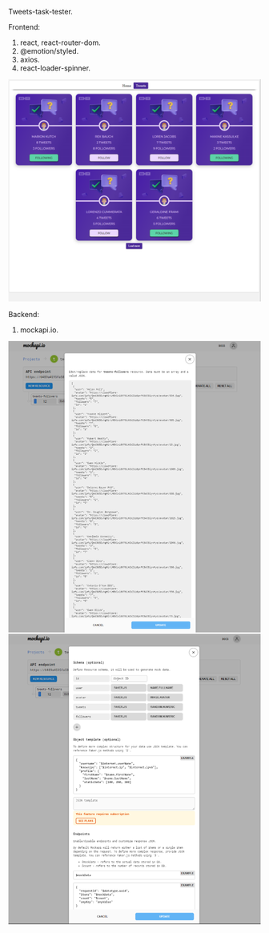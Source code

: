 Tweets-task-tester.

Frontend:
1. react, react-router-dom.
2. @emotion/styled.
3. axios.
4. react-loader-spinner.

![Alt text](./src/img/tweets-task-test.png)

Backend:
1. mockapi.io.

![Alt text](./src/img/Screenshot%20mockapi-data.png)
![Alt text](./src/img/Screenshot%20mockapi-edit.png)



